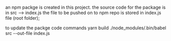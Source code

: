 an npm packge is created in this project. 
the source code for the package is in src --> index.js
the file to be pushed on to npm repo is stored in index.js file (root folder);

to update the packge code commands
yarn build
./node_modules/.bin/babel src --out-file index.js